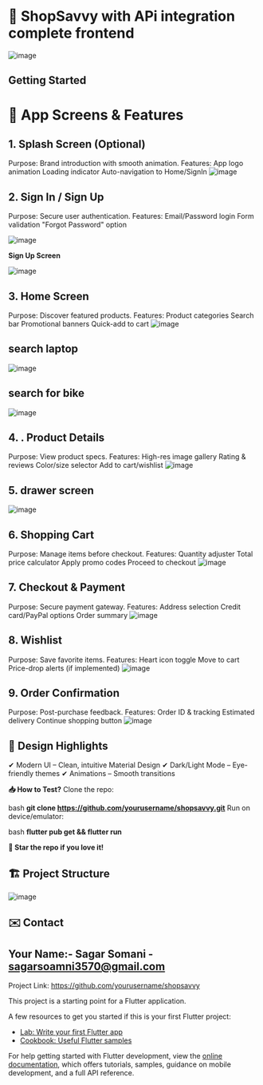 # 🚀 ShopSavvy with APi integration complete frontend 

![image](https://github.com/user-attachments/assets/40a3ef13-5d55-4d96-a702-9c7442d9de56)

## Getting Started
# 📱 App Screens & Features
## 1. Splash Screen (Optional)
Purpose: Brand introduction with smooth animation.
Features:
App logo animation
Loading indicator
Auto-navigation to Home/SignIn
![image](https://github.com/user-attachments/assets/d8b963d1-6201-4919-90fa-626a2c5958a7)

## 2. Sign In / Sign Up
Purpose: Secure user authentication.
Features:
Email/Password login
Form validation
"Forgot Password" option
                                                                          	
![image](https://github.com/user-attachments/assets/b3f936a5-bffb-4f10-ae1d-5ecba5974153)    

 **Sign Up Screen**
 
 ![image](https://github.com/user-attachments/assets/73c8749e-4ee9-4615-b296-7c294e21f7b5)

## 3. Home Screen
Purpose: Discover featured products.
Features:
Product categories
Search bar
Promotional banners
Quick-add to cart
![image](https://github.com/user-attachments/assets/88e16d4c-e8d1-425a-9198-04faa3a1d03c)
## search laptop
![image](https://github.com/user-attachments/assets/9c293158-9f12-4783-a9fe-01ce9920e903)
## search for bike
![image](https://github.com/user-attachments/assets/5b47ffb2-ec3e-4988-a51d-35f6673d5a14)

## 4. . Product Details
Purpose: View product specs.
Features:
High-res image gallery
Rating & reviews
Color/size selector
Add to cart/wishlist
![image](https://github.com/user-attachments/assets/e6d85986-c16d-4a5a-acab-5bcb935a8e69)

## 5. drawer screen 

![image](https://github.com/user-attachments/assets/43e92150-3621-4497-860c-66166d202b65)

## 6. Shopping Cart
Purpose: Manage items before checkout.
Features:
 Quantity adjuster
 Total price calculator
 Apply promo codes
 Proceed to checkout
 ![image](https://github.com/user-attachments/assets/4b9a09f5-9112-4f90-8547-1618113c2026)

 ## 7. Checkout & Payment
Purpose: Secure payment gateway.
Features:
Address selection
Credit card/PayPal options
Order summary
 ![image](https://github.com/user-attachments/assets/80713aed-9318-489d-90eb-7da6029ff2a5)


 ## 8. Wishlist
Purpose: Save favorite items.
Features:
Heart icon toggle
Move to cart
Price-drop alerts (if implemented)
![image](https://github.com/user-attachments/assets/be325606-678a-42ff-9f68-20c6b951409e)

## 9. Order Confirmation
Purpose: Post-purchase feedback.
Features:
Order ID & tracking
Estimated delivery
Continue shopping button
![image](https://github.com/user-attachments/assets/1f67962b-b776-4235-b8fd-c11f9d920a3b)

## 🎨 Design Highlights
✔ Modern UI – Clean, intuitive Material Design
✔ Dark/Light Mode – Eye-friendly themes
✔ Animations – Smooth transitions


**📥 How to Test?**
Clone the repo:

bash
**git clone https://github.com/yourusername/shopsavvy.git**
Run on device/emulator:

bash
**flutter pub get && flutter run**

 
**🌟 Star the repo if you love it!**

## 🏗️ Project Structure
![image](https://github.com/user-attachments/assets/68bbfd8b-e09f-4198-a775-53eeceb5de41)

## ✉️ Contact
## Your Name:- Sagar Somani - sagarsoamni3570@gmail.com

Project Link: https://github.com/yourusername/shopsavvy

This project is a starting point for a Flutter application.

A few resources to get you started if this is your first Flutter project:

- [Lab: Write your first Flutter app](https://docs.flutter.dev/get-started/codelab)
- [Cookbook: Useful Flutter samples](https://docs.flutter.dev/cookbook)

For help getting started with Flutter development, view the
[online documentation](https://docs.flutter.dev/), which offers tutorials,
samples, guidance on mobile development, and a full API reference.
